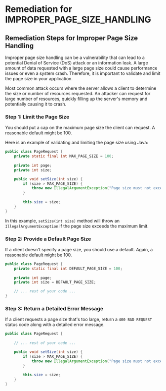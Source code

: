 # Remediation for IMPROPER_PAGE_SIZE_HANDLING

## Remediation Steps for Improper Page Size Handling

Improper page size handling can be a vulnerability that can lead to a potential Denial of Service (DoS) attack or an information leak. A large amount of data requested with a large page size could cause performance issues or even a system crash. Therefore, it is important to validate and limit the page size in your application.

Most common attack occurs where the server allows a client to determine the size or number of resources requested. An attacker can request for large number of resources, quickly filling up the server's memory and potentially causing it to crash.

### Step 1: Limit the Page Size

You should put a cap on the maximum page size the client can request. A reasonable default might be 100.

Here is an example of validating and limiting the page size using Java:

```java
public class PageRequest {
    private static final int MAX_PAGE_SIZE = 100;
    
    private int page;
    private int size;

    public void setSize(int size) {
        if (size > MAX_PAGE_SIZE) {
            throw new IllegalArgumentException("Page size must not exceed " + MAX_PAGE_SIZE);
        }
        
        this.size = size;
    }
}
```
In this example, `setSize(int size)` method will throw an `IllegalArgumentException` if the page size exceeds the maximum limit.

### Step 2: Provide a Default Page Size

If a client doesn't specify a page size, you should use a default. Again, a reasonable default might be 100.

```java
public class PageRequest {
    private static final int DEFAULT_PAGE_SIZE = 100;
    
    private int page;
    private int size = DEFAULT_PAGE_SIZE;

    // ... rest of your code ...
}
```

### Step 3: Return a Detailed Error Message

If a client requests a page size that's too large, return a `400 BAD REQUEST` status code along with a detailed error message.

```java
public class PageRequest {
    
    // ... rest of your code ...

    public void setSize(int size) {
        if (size > MAX_PAGE_SIZE) {
            throw new IllegalArgumentException("Page size must not exceed " + MAX_PAGE_SIZE);
        }
        
        this.size = size;
    }
}
```